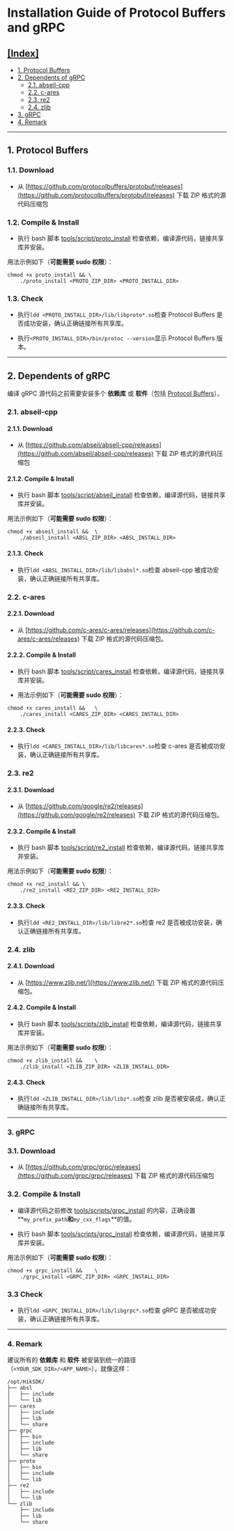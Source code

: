 # Installation Guide of Protocol Buffers and gRPC

## [[Index]](#installation-guide-of-protocol-buffers-and-grpc)

- [1. Protocol Buffers](#1-protocol-buffers)
- [2. Dependents of gRPC](#2-dependents-of-grpc)
    - [2.1. abseil-cpp](#21-abseil-cpp)
    - [2.2. c-ares](#22-c-ares)
    - [2.3. re2](#23-re2)
    - [2.4. zlib](#24-zlib)
- [3. gRPC](#3-grpc)
- [4. Remark](#4-remark)

---

## 1. Protocol Buffers

### 1.1. Download

- 从 [https://github.com/protocolbuffers/protobuf/releases](https://github.com/protocolbuffers/protobuf/releases) 下载 ZIP 格式的源代码压缩包

### 1.2. Compile & Install

- 执行 bash 脚本 [tools/script/proto_install](../tools/script/proto_install) 检查依赖，编译源代码，链接共享库并安装。

用法示例如下（**可能需要 sudo 权限**）：

```shell
chmod +x proto_install && \
    ./proto_install <PROTO_ZIP_DIR> <PROTO_INSTALL_DIR>
```

### 1.3. Check

- 执行`ldd <PROTO_INSTALL_DIR>/lib/libproto*.so`检查 Protocol Buffers 是否成功安装，确认正确链接所有共享库。

- 执行`<PROTO_INSTALL_DIR>/bin/protoc --version`显示 Protocol Buffers 版本。

---

## 2. Dependents of gRPC

编译 gRPC 源代码之前需要安装多个 **依赖库** 或 **软件**（包括 [Protocol Buffers](#1-protocol-buffers)）。

### 2.1. abseil-cpp

#### 2.1.1. Download

- 从 [https://github.com/abseil/abseil-cpp/releases](https://github.com/abseil/abseil-cpp/releases) 下载 ZIP 格式的源代码压缩包

#### 2.1.2. Compile & Install

- 执行 bash 脚本 [tools/script/abseil_install](../tools/script/abseil_install) 检查依赖，编译源代码，链接共享库并安装。

用法示例如下（**可能需要 sudo 权限**）：

```shell
chmod +x abseil_install &&  \
    ./abseil_install <ABSL_ZIP_DIR> <ABSL_INSTALL_DIR>
```

#### 2.1.3. Check

- 执行`ldd <ABSL_INSTALL_DIR>/lib/libabsl*.so`检查 abseil-cpp 被成功安装，确认正确链接所有共享库。

### 2.2. c-ares

#### 2.2.1. Download

- 从 [https://github.com/c-ares/c-ares/releases](https://github.com/c-ares/c-ares/releases) 下载 ZIP 格式的源代码压缩包。

#### 2.2.2. Compile & Install
 
- 执行 bash 脚本 [tools/script/cares_install](../tools/script/cares_install) 检查依赖，编译源代码，链接共享库并安装。
 
- 用法示例如下（**可能需要 sudo 权限**）：

```shell
chmod +x cares_install &&   \
    ./cares_install <CARES_ZIP_DIR> <CARES_INSTALL_DIR>
```

#### 2.2.3. Check

- 执行`ldd <CARES_INSTALL_DIR>/lib/libcares*.so`检查 c-ares 是否被成功安装，确认正确链接所有共享库。

### 2.3. re2

#### 2.3.1. Download

- 从 [https://github.com/google/re2/releases](https://github.com/google/re2/releases) 下载 ZIP 格式的源代码压缩包。

#### 2.3.2. Compile & Install

- 执行 bash 脚本 [tools/script/re2_install](../tools/script/re2_install) 检查依赖，编译源代码，链接共享库并安装。

用法示例如下（**可能需要 sudo 权限**）：

```shell
chmod +x re2_install && \
    ./re2_install <RE2_ZIP_DIR> <RE2_INSTALL_DIR>
```

#### 2.3.3. Check

- 执行`ldd <RE2_INSTALL_DIR>/lib/libre2*.so`检查 re2 是否被成功安装，确认正确链接所有共享库。

### 2.4. zlib

#### 2.4.1. Download

- 从 [https://www.zlib.net/](https://www.zlib.net/) 下载 ZIP 格式的源代码压缩包。

#### 2.4.2. Compile & Install

- 执行 bash 脚本 [tools/scripts/zlib_install](../tools/script/zlib_install) 检查依赖，编译源代码，链接共享库并安装。

用法示例如下（**可能需要 sudo 权限**）：

```shell
chmod +x zlib_install &&    \
    ./zlib_install <ZLIB_ZIP_DIR> <ZLIB_INSTALL_DIR>
```

#### 2.4.3. Check

- 执行`ldd <ZLIB_INSTALL_DIR>/lib/libz*.so`检查 zlib 是否被安装成，确认正确链接所有共享库。

---

### 3. gRPC

### 3.1. Download

- 从 [https://github.com/grpc/grpc/releases](https://github.com/grpc/grpc/releases) 下载 ZIP 格式的源代码压缩包

### 3.2. Compile & Install

- 编译源代码之前修改 [tools/scripts/grpc_install](../tools/script/grpc_install) 的内容，正确设置**`my_prefix_path`**和**`my_cxx_flags`**的值。

- 执行 bash 脚本 [tools/scripts/grpc_install](../tools/script/grpc_install) 检查依赖，编译源代码，链接共享库并安装。

用法示例如下（**可能需要 sudo 权限**）：

```shell
chmod +x grpc_install &&    \
    ./grpc_install <GRPC_ZIP_DIR> <GRPC_INSTALL_DIR>
```

### 3.3 Check

- 执行`ldd <GRPC_INSTALL_DIR>/lib/libgrpc*.so`检查 gRPC 是否被成功安装，确认正确链接所有共享库。

---

### 4. Remark

建议所有的 **依赖库** 和 **软件** 被安装到统一的路径（`<YOUR_SDK_DIR>/<APP_NAME>`），就像这样：

```shell
/opt/HikSDK/
├── absl
│   ├── include
│   └── lib
├── cares
│   ├── include
│   ├── lib
│   └── share
├── grpc
│   ├── bin
│   ├── include
│   ├── lib
│   └── share
├── proto
│   ├── bin
│   ├── include
│   └── lib
├── re2
│   ├── include
│   └── lib
└── zlib
    ├── include
    ├── lib
    └── share
```
